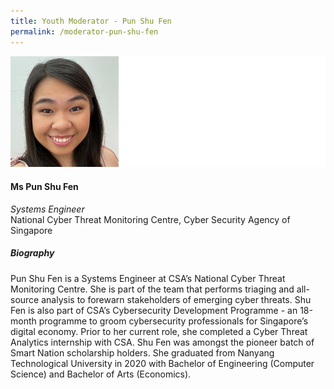 ```yaml
---
title: Youth Moderator - Pun Shu Fen
permalink: /moderator-pun-shu-fen
---
```


![Pun Shu Fen](/images/speakers/Pun-Shu-Fen.jpg)

#### **Ms Pun Shu Fen**

*Systems Engineer*  
National Cyber Threat Monitoring Centre, Cyber Security Agency of Singapore

##### **Biography**

Pun Shu Fen is a Systems Engineer at CSA’s National Cyber Threat Monitoring Centre. She is part of the team that performs triaging and all-source analysis to forewarn stakeholders of emerging cyber threats. Shu Fen is also part of CSA’s Cybersecurity Development Programme - an 18-month programme to groom cybersecurity professionals for Singapore’s digital economy. Prior to her current role, she completed a Cyber Threat Analytics internship with CSA.
Shu Fen was amongst the pioneer batch of Smart Nation scholarship holders. She graduated from Nanyang Technological University in 2020 with Bachelor of Engineering (Computer Science) and Bachelor of Arts (Economics).